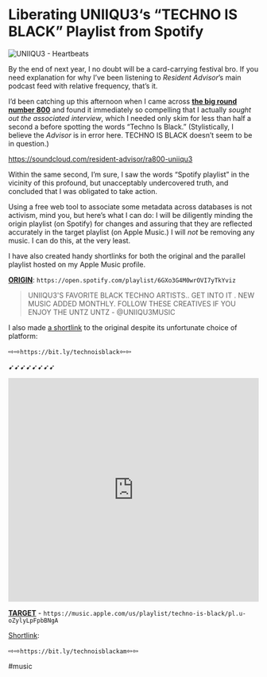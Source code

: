 # Liberating UNIIQU3‘s “TECHNO IS BLACK” Playlist from Spotify

![UNIIQU3 - Heartbeats](https://i.snap.as/g95831NO.jpeg)

<!--more-->

By the end of next year, I no doubt will be a card-carrying festival bro. If you need explanation for why I’ve been listening to *Resident Advisor*’s main podcast feed with relative frequency, that’s it.

I’d been catching up this afternoon when I came across [**the big round number 800**](http://ra.co/podcast/800) and found it immediately so compelling that I actually *sought out the associated interview*, which I needed only skim for less than half a second a before spotting the words “Techno Is Black.” (Stylistically, I believe the *Advisor* is in error here. TECHNO IS BLACK doesn’t seem to be in question.)

https://soundcloud.com/resident-advisor/ra800-uniiqu3

Within the same second, I’m sure, I saw the words “Spotify playlist” in the vicinity of this profound, but unacceptably undercovered truth, and concluded that I was obligated to take action.

Using a free web tool to associate some metadata across databases is not activism, mind you, but here’s what I can do: I will be diligently minding the origin playlist (on Spotify) for changes and assuring that they are reflected accurately in the target playlist (on Apple Music.) I will *not* be removing any music. I can do this, at the very least. 

I have also created handy shortlinks for both the original and the parallel playlist hosted on my Apple Music profile.

[**ORIGIN**](https://open.spotify.com/playlist/6GXo3G4M0wrOVI7yTkYviz): `https://open.spotify.com/playlist/6GXo3G4M0wrOVI7yTkYviz`

> UNIIQU3'S FAVORITE BLACK TECHNO ARTISTS.. GET INTO IT . NEW MUSIC ADDED MONTHLY. FOLLOW THESE CREATIVES IF YOU ENJOY THE UNTZ UNTZ - @UNIIQU3MUSIC

I also made [a shortlink](https://bit.ly/technoisblack) to the original despite its unfortunate choice of platform:

⇨⇨`https://bit.ly/technoisblack`⇦⇦

➹➹➹➹➹➹➹➹

<iframe allow="autoplay *; encrypted-media *; fullscreen *" frameborder="0" height="450" style="width:100%;max-width:660px;overflow:hidden;background:transparent;" sandbox="allow-forms allow-popups allow-same-origin allow-scripts allow-storage-access-by-user-activation allow-top-navigation-by-user-activation" src="https://embed.music.apple.com/us/playlist/techno-is-black/pl.u-oZylyLpFpbBNgA"></iframe>

[**TARGET**](https://music.apple.com/us/playlist/techno-is-black/pl.u-oZylyLpFpbBNgA) - `https://music.apple.com/us/playlist/techno-is-black/pl.u-oZylyLpFpbBNgA`

[Shortlink](https://bit.ly/technoisblack):

⇨⇨`https://bit.ly/technoisblackam`⇦⇦

#music